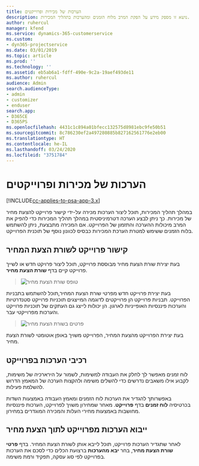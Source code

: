 ```yaml
---
title: הערכות של מכירות ופרוייקטים
description: נושא זו מספק מידע על הפקת המרב מלוח הזמנים ומהערכות בתהליך המכירות.
author: ruhercul
manager: kfend
ms.service: dynamics-365-customerservice
ms.custom:
- dyn365-projectservice
ms.date: 03/01/2019
ms.topic: article
ms.prod: ''
ms.technology: ''
ms.assetid: eb5ab6a1-fdff-490e-9c2a-19aef493de11
ms.author: ruhercul
audience: Admin
search.audienceType:
- admin
- customizer
- enduser
search.app:
- D365CE
- D365PS
ms.openlocfilehash: 4431c1c894a01bfecc132575d8981ebc9fe50b51
ms.sourcegitcommit: 8c786230ef2a497280885b827162561776e2eb00
ms.translationtype: HT
ms.contentlocale: he-IL
ms.lasthandoff: 03/24/2020
ms.locfileid: "3751784"
---
```

# <a name="sales-estimates-and-projects"></a>הערכות של מכירות ופרוייקטים

[!INCLUDE[cc-applies-to-psa-app-3.x](../includes/cc-applies-to-psa-app-3x.md)]

במהלך תהליך המכירות, תוכל ליצור הערכות מכירה על-ידי קישור פרוייקט להצעת מחיר של מכירות. כך ניתן לבצע הערכה דטרמיניסטית במהלך תהליך המכירות כדי להפיק את המרב מיכולות ההערכה והתזמון של הפרוייקט. אם המכירה מתבצעת, ניתן להשתמש בלוח הזמנים ששימש למטרת הערכת המכירות כבסיס לכוונון נוסף של תוכנית הפרוייקט.

## <a name="linking-a-project-to-a-quote-line"></a>קישור פרוייקט לשורת הצעת המחיר

בעת יצירת שורת הצעת מחיר מבוססת פרוייקט, תוכל ליצור פרויקט חדש או לשייך פרוייקט קיים בדף **שורת הצעת מחיר**. 

> ![טופס שורת הצעת מחיר](media/project-8.png)
 
בעת יצירת פרוייקט חדש מפרטי שורת הצעת המחיר,תוכל להשתמש בתבניות הפרוייקט. תבניות פרוייקט הן פרוייקטים לדוגמה המייצגים תוכניות פרוייקט סטנדרטיות והערכות פיננסיות האופייניות לארגון. הן יכולות לייצג גם העתקים של תוכניות פרוייקט והערכות מפרוייקטי עבר.

> ![פרטים בשורת הצעת מחיר](media/project-9.png)
  
בעת יצירת הפרוייקט מהצעת המחיר, הפרוייקט משויך באופן אוטומטי לשורת הצעת מחיר.

## <a name="components-of-estimates-in-a-project"></a>רכיבי הערכות בפרוייקט

לוח זמנים מאפשר לך לחלק את העבודה למשימות, לשמור על הירארכיה של משימות, לקבוע אילו משאבים נדרשים כדי להשלים משימה ולהקצות הערכה של המאמץ הדרוש להשלמת פעילות.

באפשרותך להגדיר את הערכות לוח הזמנים ומאמץ העבודה באמצעות השדות בכרטיסיה **לוח זמנים** בדף **פרוייקט**. מאחר שמחירון משויך לפרוייקט, הערכות פיננסיות מחושבות באמצעות מחירי העלות והמכירה המוגדרים במחירון.

## <a name="importing-estimates-from-a-project-into-a-quote"></a>ייבוא הערכות מפרוייקט לתוך הצעת מחיר

לאחר שתגדיר הערכות פרוייקט, תוכל לייבא אותן לשורת הצעת המחיר. בדף **פרטי שורת הצעת מחיר**, בחר **יבא מהערכות** ברצועת הכלים כדי לסכם את הערכות בפרוייקט לפי סוג עסקה, תפקיד ורמת משימה.
